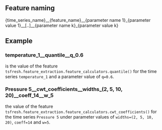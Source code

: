 ## Feature naming
{time_series_name}\_\_{feature_name}\_\_{parameter name 1}\_{parameter value 1}\_\_[..]\_\_{parameter name k}\_{parameter value k}
## Example
### temperature_1__quantile__q_0.6
is the value of the feature `tsfresh.feature_extraction.feature_calculators.quantile()` for the time series `temperature_1` and a parameter value of `q=0.6`.
### Pressure 5__cwt_coefficients__widths_(2, 5, 10, 20)__coeff_14__w_5
the value of the feature `tsfresh.feature_extraction.feature_calculators.cwt_coefficients()` for the time series `Pressure 5` under parameter values of `widths=(2, 5, 10, 20)`, `coeff=14` and `w=5`.
